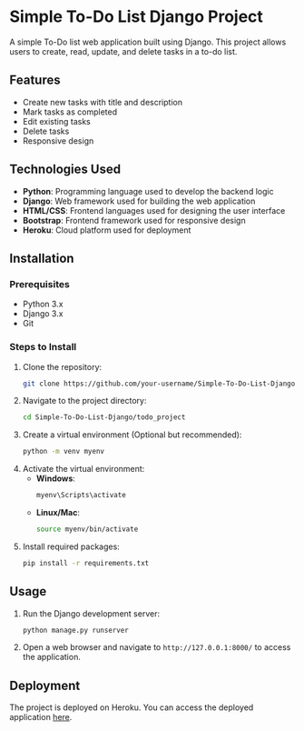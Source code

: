 # Simple To-Do List Django Project

A simple To-Do list web application built using Django. This project allows users to create, read, update, and delete tasks in a to-do list.

## Features

- Create new tasks with title and description
- Mark tasks as completed
- Edit existing tasks
- Delete tasks
- Responsive design

## Technologies Used

- **Python**: Programming language used to develop the backend logic
- **Django**: Web framework used for building the web application
- **HTML/CSS**: Frontend languages used for designing the user interface
- **Bootstrap**: Frontend framework used for responsive design
- **Heroku**: Cloud platform used for deployment

## Installation

### Prerequisites

- Python 3.x
- Django 3.x
- Git

### Steps to Install

1. Clone the repository:
   ```bash
   git clone https://github.com/your-username/Simple-To-Do-List-Django.git
   ```
2. Navigate to the project directory:
   ```bash
   cd Simple-To-Do-List-Django/todo_project
   ```
3. Create a virtual environment (Optional but recommended):
   ```bash
   python -m venv myenv
   ```
4. Activate the virtual environment:
   - **Windows**:
     ```bash
     myenv\Scripts\activate
     ```
   - **Linux/Mac**:
     ```bash
     source myenv/bin/activate
     ```
5. Install required packages:
   ```bash
   pip install -r requirements.txt
   ```

## Usage

1. Run the Django development server:
   ```bash
   python manage.py runserver
   ```
2. Open a web browser and navigate to `http://127.0.0.1:8000/` to access the application.

## Deployment

The project is deployed on Heroku. You can access the deployed application [here](https://simple-todo-list-app.herokuapp.com/).


